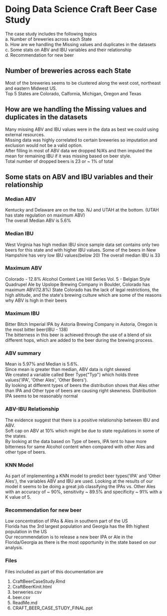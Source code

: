 # Doing Data Science Craft Beer Case Study  

The case study includes the following topics   
  a. Number of breweries across each State  
  b. How are we handling the Missing values and duplicates in the datasets  
  c. Some stats on ABV and IBU variables and their relationship  
  d. Recommendation for new beer  

## Number of breweries across each State  
Most of the breweries seems to be clustered along the west cost, northeast and eastern Midwest US.  
Top 5 States are Colorado, Calfornia, Michigan, Oregon and Texas  

## How are we handling the Missing values and duplicates in the datasets  
Many missing ABV and IBU values were in the data as best we could using external resources.  
Missing data was highly correlated to certain breweries so imputation and exclusion would not be a valid option.  
After filling in most of  ABV data we dropped N/A’s and then imputed the mean for remaining IBU if it was missing based on beer style.  
Total number of dropped beers is 23 or ~ 1% of total  

## Some stats on ABV and IBU variables and their relationship  
### Median ABV  
Kentucky and Delaware are on the top. NJ and UTAH at the bottom. (UTAH has state regulation on maximum ABV)  
The overall Median ABV is 5.6%  

### Median IBU  
West Virginia has high median IBU since sample data set contains only two beers for this state and with higher IBU values.
Some of the beers in New Hampshire has very low IBU values(below 20)
The overall median IBU is 33

### Maximum ABV  
Colorado - 12.8% Alcohol Content
Lee Hill Series Vol. 5 - Belgian Style Quadrupel Ale by Upslope Brewing Company in Boulder, Colorado has maximum ABV(12.8%)
State Colorado has the lack of legal restrictions, the high altitude, and the state's brewing culture which are some of the reasons why ABV is high in their beers  

### Maximum IBU 
Bitter Bitch Imperial IPA by Astoria Brewing Company in Astoria, Oregon is the most bitter beer(IBU - 138)  
The bitterness in this beer is achieved through the use of a blend of six different hops, which are added to the beer during the brewing process.  

### ABV summary  

Mean is 5.97% and Median is 5.6%.  
Since mean is greater than median,  ABV data is right skewed  
We created a variable called Beer Type("Typ") which holds three values('IPA', 'Other Ales', 'Other Beers').  
By looking at different types of beers the distribution shows that Ales other than IPA and Other type of beers are causing right skewness. Distribution IPA seems to be reasonably normal  

### ABV-IBU Relationship

The evidence suggest that there is a positive relationship between IBU and ABV.  
Soft cap on ABV at 10% which might be due to state regulations in some of the states.  
By looking at the data based on Type of beers, IPA tent to have more bitterness for same Alcohol content when compared with other Ales and other type of beers.  

### KNN Model  

As part of implementing a KNN model to predict beer types('IPA' and 'Other Ales'), the variables ABV and IBU are used.
Looking at the results of our model it seems to be doing a great job classifying the IPAs vs. Other Ales with an accuracy of ~ 90%, sensitivity ~ 89.5% and specificity ~ 91% with a K value of 5. 

### Recommendation for new beer  

Low concentration of IPAs & Ales in southern part of the US  
Florida has the 3rd largest population and Georgia has the 8th highest population in the US  
Our recommendation is to release a new beer IPA or Ale in the Florida/Georgia as there is the most opportunity in the state based on our analysis.  

### Files  
Files included as part of this documentation are  

1. CraftBeerCaseStudy.Rmd  
2. CraftBeerKinit.html  
3. berweries.csv  
4. beer.csv  
5. ReadMe.md  
6. CRAFT_BEER_CASE_STUDY_FINAL.ppt  
